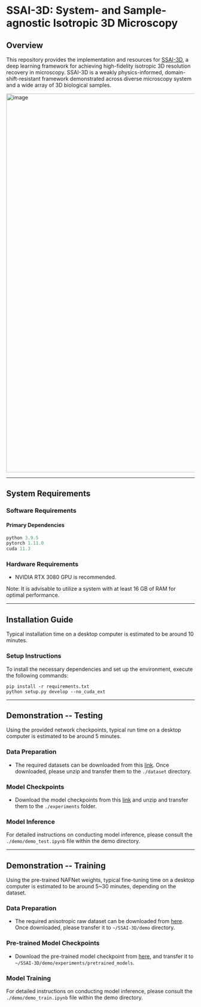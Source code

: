 # SSAI-3D: System- and Sample-agnostic Isotropic 3D Microscopy

## Overview

This repository provides the implementation and resources for [SSAI-3D](https://arxiv.org/abs/2406.06337), a deep learning framework for achieving high-fidelity isotropic 3D resolution recovery in microscopy. SSAI-3D is a weakly physics-informed, domain-shift-resistant framework demonstrated across diverse microscopy system and a wide array of 3D biological samples.

<img width="1012" alt="image" src="https://github.com/user-attachments/assets/8beebb61-3ea2-49dc-b273-50f17e796c37">

---

## System Requirements

### Software Requirements

#### Primary Dependencies

```python
python 3.9.5
pytorch 1.11.0
cuda 11.3
```

### Hardware Requirements

- NVIDIA RTX 3080 GPU is recommended.

Note: It is advisable to utilize a system with at least 16 GB of RAM for optimal performance.

--- 

## Installation Guide

Typical installation time on a desktop computer is estimated to be around 10 minutes.

### Setup Instructions

To install the necessary dependencies and set up the environment, execute the following commands:

```
pip install -r requirements.txt
python setup.py develop --no_cuda_ext
```

---
## Demonstration -- Testing

Using the provided network checkpoints, typical run time on a desktop computer is estimated to be around 5 minutes.

### Data Preparation 

- The required datasets can be downloaded from this [link](https://drive.google.com/drive/folders/19KhzBk-VbITqaTUqJYe6j4UGu8oleUC_?usp=drive_link). Once downloaded, please unzip and transfer them to the `./dataset` directory.

### Model Checkpoints

- Download the model checkpoints from this [link](https://drive.google.com/drive/folders/1bMJhmWZNUGmZzrsBTQkDy8JnxjP9iKKV?usp=drive_link) and unzip and transfer them to the `./experiments` folder.

### Model Inference

For detailed instructions on conducting model inference, please consult the `./demo/demo_test.ipynb` file within the demo directory.


---
## Demonstration -- Training

Using the pre-trained NAFNet weights, typical fine-tuning time on a desktop computer is estimated to be around 5~30 minutes, depending on the dataset.

### Data Preparation 

- The required anisotropic raw dataset can be downloaded from [here](https://drive.google.com/file/d/1p3CUWhaSJXAA_9k8p4nRrhjBmbegQ-vJ/view?usp=sharing). Once downloaded, please transfer it to `~/SSAI-3D/demo` directory.

### Pre-trained Model Checkpoints

- Download the pre-trained model checkpoint from [here](https://drive.google.com/file/d/14D4V4raNYIOhETfcuuLI3bGLB-OYIv6X/view), and transfer it to `~/SSAI-3D/demo/experiments/pretrained_models`.

### Model Training

For detailed instructions on conducting model inference, please consult the `./demo/demo_train.ipynb` file within the demo directory.
